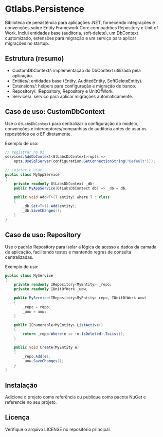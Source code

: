 # Gtlabs.Persistence

Biblioteca de persistência para aplicações .NET, fornecendo integrações e convenções sobre Entity Framework Core com padrões Repository e Unit of Work. Inclui entidades base (auditoria, soft-delete), um DbContext customizado, extensões para migração e um serviço para aplicar migrações no startup.

## Estrutura (resumo)
- CustomDbContext/: implementação do DbContext utilizada pela aplicação.
- Entities/: entidades base (Entity, AuditedEntity, SoftDeleteEntity).
- Extensions/: helpers para configuração e migração de banco.
- Repository/: IRepository, Repository e UnitOfWork.
- Services/: serviço para aplicar migrações automaticamente.

## Caso de uso: CustomDbContext
Use o `GtLabsDbContext` para centralizar a configuração do modelo, convenções e interceptores/companhias de auditoria antes de usar os repositórios ou o EF diretamente.

Exemplo de uso:
```csharp
// registrar no DI
services.AddDbContext<GtLabsDbContext>(opts => 
    opts.UseSqlServer(configuration.GetConnectionString("Default")));

// injetar e usar
public class MyAppService
{
    private readonly GtLabsDbContext _db;
    public MyAppService(GtLabsDbContext db) => _db = db;

    public void Add<T>(T entity) where T : class
    {
        _db.Set<T>().Add(entity);
        _db.SaveChanges();
    }
}
```

## Caso de uso: Repository
Use o padrão Repository para isolar a lógica de acesso a dados da camada de aplicação, facilitando testes e mantendo regras de consulta centralizadas.

Exemplo de uso:
```csharp
public class MyService
{
    private readonly IRepository<MyEntity> _repo;
    private readonly IUnitOfWork _uow;

    public MyService(IRepository<MyEntity> repo, IUnitOfWork uow)
    {
        _repo = repo;
        _uow = uow;
    }

    public IEnumerable<MyEntity> ListActive()
    {
        return _repo.Where(e => !e.IsDeleted).ToList();
    }

    public void Create(MyEntity e)
    {
        _repo.Add(e);
        _uow.SaveChanges();
    }
}
```

## Instalação
Adicione o projeto como referência ou publique como pacote NuGet e referencie no seu projeto.

## Licença
Verifique o arquivo LICENSE no repositório principal.